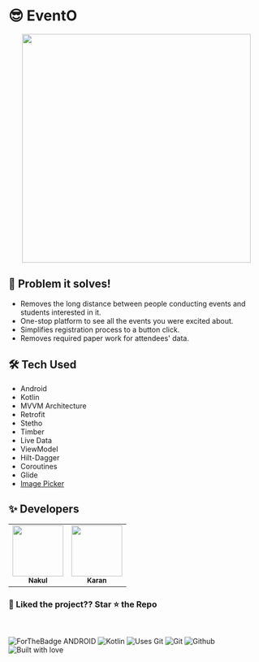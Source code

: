# 😎 EventO
<div align="center">

<img src="https://user-images.githubusercontent.com/57036954/152037041-60cfcc82-5d27-440e-b120-878c0bb437bc.svg" height="450">

</div>

## 🎯 Problem it solves!
- Removes the long distance between people conducting events and students interested in it.
- One-stop platform to see all the events you were excited about.
- Simplifies registration process to a button click.
- Removes required paper work for attendees' data.

## 🛠 Tech Used
- Android
- Kotlin
- MVVM Architecture
- Retrofit
- Stetho
- Timber
- Live Data 
- ViewModel
- Hilt-Dagger
- Coroutines
- Glide
- [Image Picker](https://github.com/Dhaval2404/ImagePicker)

## ✨ Developers
<table >
  <tbody><tr>
    <td align="center"><a href="https://github.com/nakul-19"><img alt="" src="https://avatars.githubusercontent.com/nakul-19" width="100px;"><br><sub><b>  Nakul  </b></sub></a><br></td>
    <td align="center"><a href="https://github.com/KaranVerma2000"><img alt="" src="https://avatars.githubusercontent.com/KaranVerma2000" width="100px;"><br><sub><b>  Karan  </b> </sub></a><br></td>
  </tr></tbody>
</table>

### 🤩 Liked the project?? Star ⭐ the Repo

<br>

![ForTheBadge ANDROID](https://forthebadge.com/images/badges/built-for-android.svg)
![Kotlin](https://img.shields.io/badge/kotlin-%230095D5.svg?&style=for-the-badge&logo=kotlin&logoColor=white)
![Uses Git](https://forthebadge.com/images/badges/uses-git.svg)
![Git](https://img.shields.io/badge/git%20-%23F05033.svg?&style=for-the-badge&logo=git&logoColor=white)
![Github](https://img.shields.io/badge/github%20-%23121011.svg?&style=for-the-badge&logo=github&logoColor=white)
![Built with love](https://forthebadge.com/images/badges/built-with-love.svg) 
